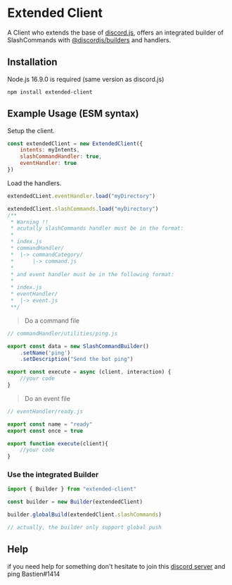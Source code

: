 # Extended Client

A Client who extends the base of [discord.js](https://github.com/discordjs/discord.js), offers an integrated builder of SlashCommands with [@discordjs/builders](https://github.com/discordjs/builders) and handlers.

## Installation

Node.js 16.9.0 is required (same version as discord.js)

```sh-session
npm install extended-client
```

## Example Usage (ESM syntax)

Setup the client.

```js
const extendedClient = new ExtendedClient({
    intents: myIntents,
    slashCommandHandler: true,
    eventHandler: true
})
```

Load the handlers.
```js
extendedCLient.eventHandler.load("myDirectory")

extendedClient.slashCommands.load("myDirectory")
/**
 * Warning !!
 * acutally slashCommands handler must be in the format:
 * 
 * index.js
 * commandHandler/
 *  |-> commandCategory/
 *      |-> command.js
 * 
 * and event handler must be in the following format:
 * 
 * index.js
 * eventHandler/
 *  |-> event.js
 **/
```

> Do a command file
```js
// commandHandler/utilities/ping.js

export const data = new SlashCommandBuilder()
    .setName('ping')
    .setDescription("Send the bot ping")

export const execute = async (client, interaction) {
    //your code
}
```
> Do an event file
```js
// eventHandler/ready.js

export const name = "ready"
export const once = true

export function execute(client){
    //your code
}
```

### Use the integrated Builder

```js
import { Builder } from "extended-client"

const builder = new Builder(extendedClient)

builder.globalBuild(extendedClient.slashCommands)

// actually, the builder only support global push

```


## Help

if you need help for something don't hesitate to join this [discord server](https://discord.gg/qDwZK8McnW) and ping Bastien#1414